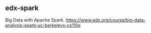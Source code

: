 edx-spark
----

Big Data with Apache Spark. https://www.edx.org/course/big-data-analysis-spark-uc-berkeleyx-cs110x
